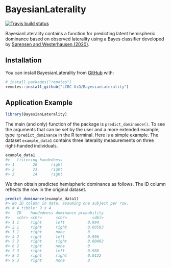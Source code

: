 
<!-- README.md is generated from README.Rmd. Please edit that file -->

# BayesianLaterality

<!-- badges: start -->

[![Travis build
status](https://travis-ci.org/LCBC-UiO/BayesianLaterality.svg?branch=master)](https://travis-ci.org/LCBC-UiO/BayesianLaterality)
<!-- badges: end -->

BayesianLaterality contains a function for predicting latent hemispheric
dominance based on observed laterality using a Bayes classifier
developed by [Sørensen and Westerhausen
(2020)](https://doi.org/10.31234/osf.io/yvmxc).

## Installation

You can install BayesianLaterality from [GitHub](https://github.com/)
with:

``` r
# install.packages("remotes")
remotes::install_github("LCBC-UiO/BayesianLaterality")
```

## Application Example

``` r
library(BayesianLaterality)
```

The main (and only) function of the package is `predict_dominance()`. To
see the arguments that can be set by the user and a more extended
example, type `?predict_dominance` in the R terminal. Here is a simple
example. The dataset `example_data1` contains three laterality
measurements on three right-handed individuals.

``` r
example_data1
#>   listening handedness
#> 1        20      right
#> 2        23      right
#> 3        14      right
```

We then obtain predicted hemispheric dominance as follows. The ID column
reflects the row in the original dataset.

``` r
predict_dominance(example_data1)
#> No ID column in data, assuming one subject per row.
#> # A tibble: 9 x 4
#>   ID    handedness dominance probability
#>   <chr> <chr>      <chr>           <dbl>
#> 1 1     right      left          0.994  
#> 2 1     right      right         0.00583
#> 3 1     right      none          0      
#> 4 2     right      left          0.996  
#> 5 2     right      right         0.00402
#> 6 2     right      none          0      
#> 7 3     right      left          0.988  
#> 8 3     right      right         0.0122 
#> 9 3     right      none          0
```
